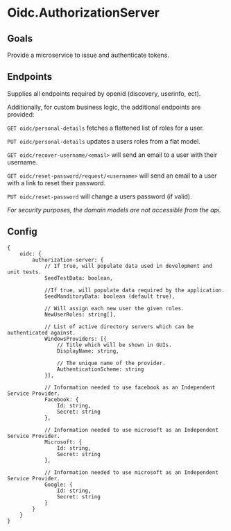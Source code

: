 ﻿# Oidc.AuthorizationServer
## Goals
Provide a microservice to issue and authenticate tokens.


## Endpoints
Supplies all endpoints required by openid (discovery, userinfo, ect).


Additionally, for custom business logic, the additional endpoints are provided:

`GET oidc/personal-details` fetches a flattened list of roles for a user.

`PUT oidc/personal-details` updates a users roles from a flat model.

`GET oidc/recover-username/<email>` will send an email to a user with their username.

`GET oidc/reset-password/request/<username>` will send an email to a user with a link to reset their password.

`PUT oidc/reset-password` will change a users password (if valid).


*For security purposes, the domain models are not accessible from the api.*

## Config
```
{
	oidc: {
		authorization-server: {
			// If true, will populate data used in development and unit tests.
			SeedTestData: boolean,

			//If true, will populate data required by the application.
			SeedManditoryData: boolean (default true),

			// Will assign each new user the given roles.
			NewUserRoles: string[],

			// List of active directory servers which can be authenticated against.
			WindowsProviders: [{
				// Title which will be shown in GUIs.
				DisplayName: string,

				// The unique name of the provider.
				AuthenticationScheme: string
			}],

			// Information needed to use facebook as an Independent Service Provider.
			Facebook: {
				Id: string,
				Secret: string
			},

			// Information needed to use microsoft as an Independent Service Provider.
			Microsoft: {
				Id: string,
				Secret: string
			},

			// Information needed to use microsoft as an Independent Service Provider.
			Google: {
				Id: string,
				Secret: string
			}
		}
	}
}
```

